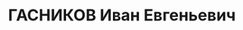 ---
title: ГАСНИКОВ Иван Евгеньевич
description: 'Род. в 1909, Свердловская обл., г. Алапаевск, русский. Проживал: Челябинская
  обл., г. Челябинск. Челябинский обком ВЛКСМ, зав.отделом

  Арестован 10.09.1937. Приговор: 29.12.1937 – ВМН. Расстрелян 29.12.1937'
---